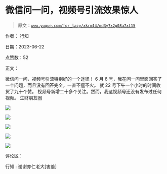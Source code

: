 # 微信问一问，视频号引流效果惊人

> 原文：[`www.yuque.com/for_lazy/xkrm14/md3y7x2g08a7xt15`](https://www.yuque.com/for_lazy/xkrm14/md3y7x2g08a7xt15)

作者： 行知

日期：2023-06-22

点赞数：52

正文：

微信问一问，视频号引流特别好的一个途径！ 6 月 6 号，我在问一问里面回答了一个问题，而且没有回答完全，一直不瘟不火。 就 22 号下午一个小时的时间收货了九十个赞。 视频号新增二十多个关注。然而，我这视频号还没有发布过任何视频。 生财朋友圈

![](img/48fb98dfd28d8c03d7a873f6456deb57.png)

![](img/a2280a9698dc1a4617e633f7659bee87.png)

![](img/9067b0a16e3a89c3a267dab25a9b7c13.png)

![](img/fbe782998c5ed0df158e5c3e2654adcd.png)

![](img/68e7249961ac50f70dd4edecc5dff226.png)

评论区：

行知 : 谢谢亦仁老大[害羞]



